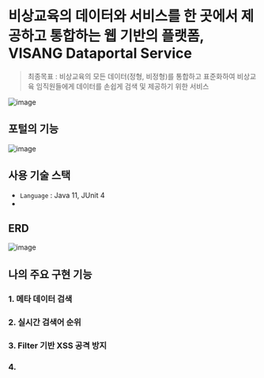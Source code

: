 ﻿# 비상교육의 데이터와 서비스를 한 곳에서 제공하고 통합하는 웹 기반의 플랫폼, VISANG Dataportal Service
> 최종목표 : 비상교육의 모든 데이터(정형, 비정형)를 통합하고 표준화하여 비상교육 임직원들에게 데이터를 손쉽게 검색 및 제공하기 위한 서비스

![image](https://github.com/shinsj4653/vs-data-service-backend/assets/49470452/a018f734-9114-4330-a257-0090f28e9a91)



## 포털의 기능

![image](https://github.com/shinsj4653/vs-data-service-backend/assets/49470452/5cd08a25-b7d5-4d38-bf50-e588cab52f0b)

## 사용 기술 스택
- `Language` : Java 11, JUnit 4
- 

## ERD
![image](https://github.com/shinsj4653/vs-data-service-backend/assets/49470452/cb38098c-ac34-40f5-9c1f-11ce7010658e)



## 나의 주요 구현 기능

### 1. 메타 데이터 검색 


### 2. 실시간 검색어 순위

### 3. Filter 기반 XSS 공격 방지

### 4. 
